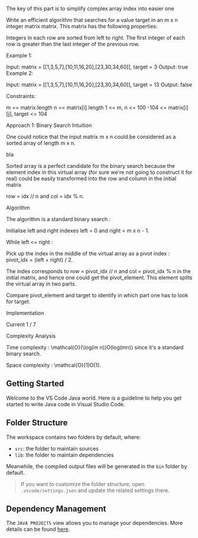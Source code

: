 The key of this part is to simplify complex array index into easier one

Write an efficient algorithm that searches for a value target in an m x n integer matrix matrix. This matrix has the following properties:

Integers in each row are sorted from left to right.
The first integer of each row is greater than the last integer of the previous row.

Example 1:

Input: matrix = [[1,3,5,7],[10,11,16,20],[23,30,34,60]], target = 3
Output: true
Example 2:

Input: matrix = [[1,3,5,7],[10,11,16,20],[23,30,34,60]], target = 13
Output: false

Constraints:

m == matrix.length
n == matrix[i].length
1 <= m, n <= 100
-104 <= matrix[i][j], target <= 104

Approach 1: Binary Search
Intuition

One could notice that the input matrix m x n could be considered as a sorted array of length m x n.

bla

Sorted array is a perfect candidate for the binary search because the element index in this virtual array (for sure we're not going to construct it for real) could be easily transformed into the row and column in the initial matrix

row = idx // n and col = idx % n.

Algorithm

The algorithm is a standard binary search :

Initialise left and right indexes left = 0 and right = m x n - 1.

While left <= right :

Pick up the index in the middle of the virtual array as a pivot index : pivot_idx = (left + right) / 2.

The index corresponds to row = pivot_idx // n and col = pivot_idx % n in the initial matrix, and hence one could get the pivot_element. This element splits the virtual array in two parts.

Compare pivot_element and target to identify in which part one has to look for target.

Implementation

Current
1 / 7

Complexity Analysis

Time complexity : \mathcal{O}(\log(m n))O(log(mn)) since it's a standard binary search.

Space complexity : \mathcal{O}(1)O(1).

## Getting Started

Welcome to the VS Code Java world. Here is a guideline to help you get started to write Java code in Visual Studio Code.

## Folder Structure

The workspace contains two folders by default, where:

- `src`: the folder to maintain sources
- `lib`: the folder to maintain dependencies

Meanwhile, the compiled output files will be generated in the `bin` folder by default.

> If you want to customize the folder structure, open `.vscode/settings.json` and update the related settings there.

## Dependency Management

The `JAVA PROJECTS` view allows you to manage your dependencies. More details can be found [here](https://github.com/microsoft/vscode-java-dependency#manage-dependencies).

